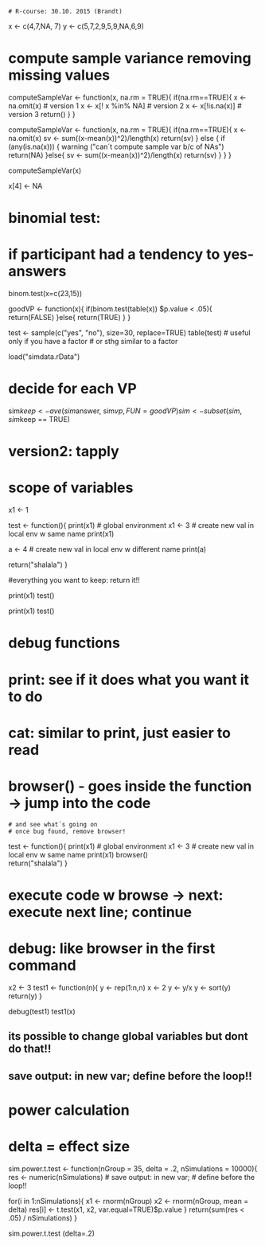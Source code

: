  
    # R-course: 30.10. 2015 (Brandt)
  x <- c(4,7,NA, 7)
  y <- c(5,7,2,9,5,9,NA,6,9)

  # compute sample variance removing missing values
   
   computeSampleVar <- function(x, na.rm = TRUE){
   if(na.rm==TRUE){
     x <- na.omit(x) # version 1
     x <- x[! x %in% NA] # version 2 
      x <- x[!is.na(x)] # version 3
     return()
   }
  }

computeSampleVar <- function(x, na.rm = TRUE){
  if(na.rm==TRUE){
    x <- na.omit(x)
    sv <- sum((x-mean(x))^2)/length(x)
    return(sv)
  } else {
   if (any(is.na(x))) {
     warning ("can´t compute sample var b/c of NAs")
     return(NA)
   }else{
     sv <- sum((x-mean(x))^2)/length(x)
     return(sv)
   }
  }
}

computeSampleVar(x)

x[4] <- NA

# binomial test: 
# if participant had a tendency to yes-answers
binom.test(x=c(23,15))

goodVP <- function(x){
  if(binom.test(table(x)) $p.value < .05){
    return(FALSE)
  }else{
    return(TRUE)
  }
}

test <- sample(c("yes", "no"), size=30, replace=TRUE)
table(test) # useful only if you have a factor 
            # or sthg similar to a factor

load("simdata.rData")

# decide for each VP
sim$keep <- ave(sim$answer, sim$vp, FUN=goodVP)
sim <- subset(sim, sim$keep == TRUE)

# version2: tapply

# scope of variables
x1 <- 1

test <- function(){
  print(x1) # global environment
  x1 <- 3 # create new val in local env w same name
  print(x1)
  
  a <- 4 # create new val in local env w different name
  print(a)
  
  return("shalala")
}

#everything you want to keep: return it!!

print(x1)
test()

print(x1)
test()


# debug functions
# print: see if it does what you want it to do
# cat: similar to print, just easier to read
# browser() - goes inside the function -> jump into the code
    # and see what´s going on
    # once bug found, remove browser!

test <- function(){
  print(x1) # global environment
  x1 <- 3 # create new val in local env w same name
  print(x1)
  browser()  
  return("shalala")
}

# execute code w browse -> next: execute next line; continue
# debug: like browser in the first command 


x2 <- 3
test1 <- function(n){
  y <- rep(1:n,n)
  x <- 2
  y <- y/x
  y <- sort(y)
  return(y)
}

debug(test1)
test1(x)

## its possible to change global variables but dont do that!!


## save output: in new var; define before the loop!!

# power calculation
# delta = effect size

sim.power.t.test <- function(nGroup = 35, delta = .2, nSimulations = 10000){
  res <- numeric(nSimulations) # save output: in new var; 
                                # define before the loop!!
  
  for(i in 1:nSimulations){
    x1 <- rnorm(nGroup)
    x2 <- rnorm(nGroup, mean = delta)
    res[i] <- t.test(x1, x2, var.equal=TRUE)$p.value
  }
  return(sum(res < .05) / nSimulations)
}

sim.power.t.test (delta=.2)



